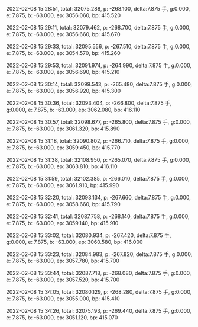2022-02-08 15:28:51, total: 32075.288, p: -268.100, delta:7.875 手, g:0.000, e: 7.875, b: -63.000, ep: 3056.060, bp: 415.520

2022-02-08 15:29:11, total: 32079.462, p: -268.700, delta:7.875 手, g:0.000, e: 7.875, b: -63.000, ep: 3056.660, bp: 415.670

2022-02-08 15:29:33, total: 32095.556, p: -267.510, delta:7.875 手, g:0.000, e: 7.875, b: -63.000, ep: 3054.570, bp: 415.260

2022-02-08 15:29:53, total: 32091.974, p: -264.990, delta:7.875 手, g:0.000, e: 7.875, b: -63.000, ep: 3056.690, bp: 415.210

2022-02-08 15:30:14, total: 32099.543, p: -265.480, delta:7.875 手, g:0.000, e: 7.875, b: -63.000, ep: 3056.920, bp: 415.300

2022-02-08 15:30:36, total: 32093.404, p: -266.800, delta:7.875 手, g:0.000, e: 7.875, b: -63.000, ep: 3062.080, bp: 416.110

2022-02-08 15:30:57, total: 32098.677, p: -265.800, delta:7.875 手, g:0.000, e: 7.875, b: -63.000, ep: 3061.320, bp: 415.890

2022-02-08 15:31:18, total: 32090.802, p: -266.710, delta:7.875 手, g:0.000, e: 7.875, b: -63.000, ep: 3059.450, bp: 415.770

2022-02-08 15:31:38, total: 32108.950, p: -265.070, delta:7.875 手, g:0.000, e: 7.875, b: -63.000, ep: 3063.810, bp: 416.110

2022-02-08 15:31:59, total: 32102.385, p: -266.010, delta:7.875 手, g:0.000, e: 7.875, b: -63.000, ep: 3061.910, bp: 415.990

2022-02-08 15:32:20, total: 32093.134, p: -267.660, delta:7.875 手, g:0.000, e: 7.875, b: -63.000, ep: 3058.660, bp: 415.790

2022-02-08 15:32:41, total: 32087.758, p: -268.140, delta:7.875 手, g:0.000, e: 7.875, b: -63.000, ep: 3059.140, bp: 415.910

2022-02-08 15:33:02, total: 32080.934, p: -267.420, delta:7.875 手, g:0.000, e: 7.875, b: -63.000, ep: 3060.580, bp: 416.000

2022-02-08 15:33:23, total: 32084.983, p: -267.820, delta:7.875 手, g:0.000, e: 7.875, b: -63.000, ep: 3057.780, bp: 415.700

2022-02-08 15:33:44, total: 32087.718, p: -268.080, delta:7.875 手, g:0.000, e: 7.875, b: -63.000, ep: 3057.520, bp: 415.700

2022-02-08 15:34:05, total: 32080.129, p: -268.280, delta:7.875 手, g:0.000, e: 7.875, b: -63.000, ep: 3055.000, bp: 415.410

2022-02-08 15:34:26, total: 32075.193, p: -269.440, delta:7.875 手, g:0.000, e: 7.875, b: -63.000, ep: 3051.120, bp: 415.070